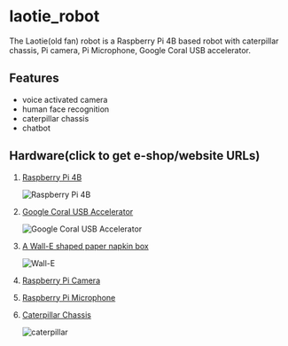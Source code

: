 # laotie_robot
The Laotie(old fan) robot is a Raspberry Pi 4B based robot with caterpillar chassis, Pi camera, Pi Microphone, Google Coral USB accelerator.

## Features

- voice activated camera
- human face recognition
- caterpillar chassis
- chatbot

## Hardware(click to get e-shop/website URLs)

1. [Raspberry Pi 4B](https://www.raspberrypi.com/products/raspberry-pi-4-model-b/)

   ![Raspberry Pi 4B](https://assets.raspberrypi.com/static/raspberry-pi-4-labelled-f5e5dcdf6a34223235f83261fa42d1e8.png)
   
2. [Google Coral USB Accelerator](https://coral.ai/docs/accelerator/get-started/)
   
   ![Google Coral USB Accelerator](https://coral.ai/static/docs/images/accelerator/accelerator-inhand.jpg)

3. [A Wall-E shaped paper napkin box](https://m.tb.cn/h.UiALZrQ?tk=NWVtdd18cqF)

   ![Wall-E](https://img.alicdn.com/imgextra/i3/283773875/O1CN01htOfPq1eUnWF3uUen_!!283773875.jpg)

4. [Raspberry Pi Camera](https://m.tb.cn/h.U73LXS3?tk=d0y0dd17L5D)

5. [Raspberry Pi Microphone](https://item.m.jd.com/product/10035607476070.html?gx=RnFlkWdbOT3RyNRP--tyW8shC5U_YRfuEl-Y&ad_od=share&utm_source=androidapp&utm_medium=appshare&utm_campaign=t_335139774&utm_term=CopyURL)

6. [Caterpillar Chassis](https://item.m.jd.com/product/10044934642439.html?gx=RnFlkWdbOT3RyNRP--tyW8shC5U_YRfuEl-Y&ad_od=share&utm_source=androidapp&utm_medium=appshare&utm_campaign=t_335139774&utm_term=CopyURL)
   
   ![caterpillar](.caterpillar.png)
